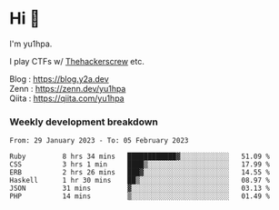 # Hi 👋

I'm yu1hpa.

I play CTFs w/ [Thehackerscrew](https://www.thehackerscrew.team/) etc.

Blog : https://blog.y2a.dev  
Zenn : https://zenn.dev/yu1hpa  
Qiita : https://qiita.com/yu1hpa  

### Weekly development breakdown

<!--START_SECTION:waka-->

```text
From: 29 January 2023 - To: 05 February 2023

Ruby         8 hrs 34 mins   ████████████▓░░░░░░░░░░░░   51.09 %
CSS          3 hrs 1 min     ████▒░░░░░░░░░░░░░░░░░░░░   17.99 %
ERB          2 hrs 26 mins   ███▓░░░░░░░░░░░░░░░░░░░░░   14.55 %
Haskell      1 hr 30 mins    ██▒░░░░░░░░░░░░░░░░░░░░░░   08.97 %
JSON         31 mins         ▓░░░░░░░░░░░░░░░░░░░░░░░░   03.13 %
PHP          14 mins         ▒░░░░░░░░░░░░░░░░░░░░░░░░   01.49 %
```

<!--END_SECTION:waka-->

